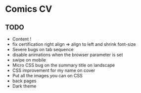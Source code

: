 # Comics CV

## TODO
- Content !
- fix certification right align => align to left and shrink font-size
- Severe bugs on tab sequence
- disable animations when the browser parameter is set
- swipe on mobile
- Micro CSS bug on the summary title on landscape
- CSS improvement for my name on cover
- Put all the images you can on CSS
- back pages
- Dark theme